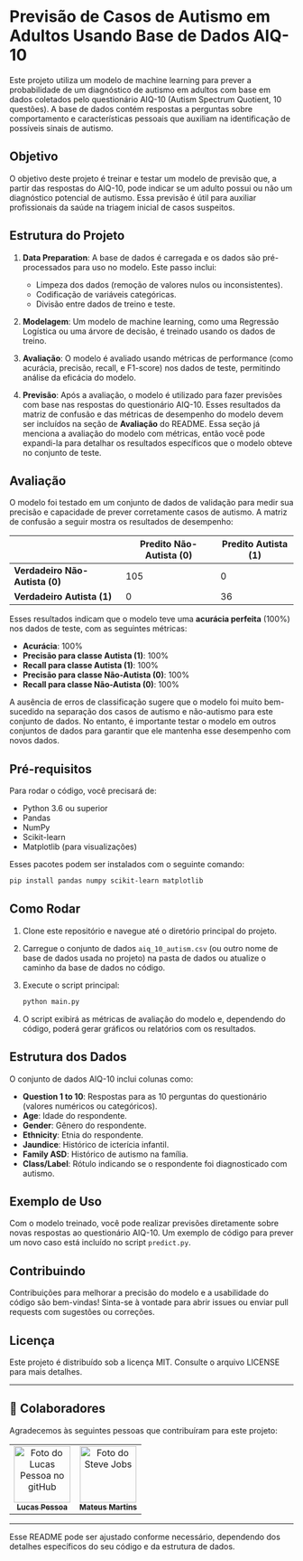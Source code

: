 

# Previsão de Casos de Autismo em Adultos Usando Base de Dados AIQ-10

Este projeto utiliza um modelo de machine learning para prever a probabilidade de um diagnóstico de autismo em adultos com base em dados coletados pelo questionário AIQ-10 (Autism Spectrum Quotient, 10 questões). A base de dados contém respostas a perguntas sobre comportamento e características pessoais que auxiliam na identificação de possíveis sinais de autismo.

## Objetivo

O objetivo deste projeto é treinar e testar um modelo de previsão que, a partir das respostas do AIQ-10, pode indicar se um adulto possui ou não um diagnóstico potencial de autismo. Essa previsão é útil para auxiliar profissionais da saúde na triagem inicial de casos suspeitos.

## Estrutura do Projeto

1. **Data Preparation**: A base de dados é carregada e os dados são pré-processados para uso no modelo. Este passo inclui:
   - Limpeza dos dados (remoção de valores nulos ou inconsistentes).
   - Codificação de variáveis categóricas.
   - Divisão entre dados de treino e teste.

2. **Modelagem**: Um modelo de machine learning, como uma Regressão Logística ou uma árvore de decisão, é treinado usando os dados de treino.

3. **Avaliação**: O modelo é avaliado usando métricas de performance (como acurácia, precisão, recall, e F1-score) nos dados de teste, permitindo análise da eficácia do modelo.

4. **Previsão**: Após a avaliação, o modelo é utilizado para fazer previsões com base nas respostas do questionário AIQ-10.
Esses resultados da matriz de confusão e das métricas de desempenho do modelo devem ser incluídos na seção de **Avaliação** do README. Essa seção já menciona a avaliação do modelo com métricas, então você pode expandi-la para detalhar os resultados específicos que o modelo obteve no conjunto de teste. 


## Avaliação

O modelo foi testado em um conjunto de dados de validação para medir sua precisão e capacidade de prever corretamente casos de autismo. A matriz de confusão a seguir mostra os resultados de desempenho:

|                | Predito Não-Autista (0) | Predito Autista (1) |
|----------------|-------------------------|----------------------|
| **Verdadeiro Não-Autista (0)** | 105                     | 0                    |
| **Verdadeiro Autista (1)**     | 0                       | 36                   |

Esses resultados indicam que o modelo teve uma **acurácia perfeita** (100%) nos dados de teste, com as seguintes métricas:

- **Acurácia**: 100%
- **Precisão para classe Autista (1)**: 100%
- **Recall para classe Autista (1)**: 100%
- **Precisão para classe Não-Autista (0)**: 100%
- **Recall para classe Não-Autista (0)**: 100%

A ausência de erros de classificação sugere que o modelo foi muito bem-sucedido na separação dos casos de autismo e não-autismo para este conjunto de dados. No entanto, é importante testar o modelo em outros conjuntos de dados para garantir que ele mantenha esse desempenho com novos dados.

## Pré-requisitos

Para rodar o código, você precisará de:

- Python 3.6 ou superior
- Pandas
- NumPy
- Scikit-learn
- Matplotlib (para visualizações)

Esses pacotes podem ser instalados com o seguinte comando:

```bash
pip install pandas numpy scikit-learn matplotlib
```

## Como Rodar

1. Clone este repositório e navegue até o diretório principal do projeto.

2. Carregue o conjunto de dados `aiq_10_autism.csv` (ou outro nome de base de dados usada no projeto) na pasta de dados ou atualize o caminho da base de dados no código.

3. Execute o script principal:

   ```bash
   python main.py
   ```

4. O script exibirá as métricas de avaliação do modelo e, dependendo do código, poderá gerar gráficos ou relatórios com os resultados.

## Estrutura dos Dados

O conjunto de dados AIQ-10 inclui colunas como:

- **Question 1 to 10**: Respostas para as 10 perguntas do questionário (valores numéricos ou categóricos).
- **Age**: Idade do respondente.
- **Gender**: Gênero do respondente.
- **Ethnicity**: Etnia do respondente.
- **Jaundice**: Histórico de icterícia infantil.
- **Family ASD**: Histórico de autismo na família.
- **Class/Label**: Rótulo indicando se o respondente foi diagnosticado com autismo.

## Exemplo de Uso

Com o modelo treinado, você pode realizar previsões diretamente sobre novas respostas ao questionário AIQ-10. Um exemplo de código para prever um novo caso está incluído no script `predict.py`.

## Contribuindo

Contribuições para melhorar a precisão do modelo e a usabilidade do código são bem-vindas! Sinta-se à vontade para abrir issues ou enviar pull requests com sugestões ou correções.

## Licença

Este projeto é distribuído sob a licença MIT. Consulte o arquivo LICENSE para mais detalhes.

---
## 🤝 Colaboradores

Agradecemos às seguintes pessoas que contribuíram para este projeto:

<table>
  <tr>
    <td align="center">
      <a href="https://github.com/lucaspvc">
        <img width=100 src="https://avatars.githubusercontent.com/u/117240748?v=4" width="100px;" alt="Foto do Lucas Pessoa no gitHub"/><br>
        <sub>
          <b>Lucas Pessoa</b>
        </sub>
      </a>
    </td>
    <td align="center">
          <a href="https://github.com/mateus0205">
            <img width=100 src="https://avatars.githubusercontent.com/u/89797706?v=4" width="100px;" alt="Foto do Steve Jobs"/><br>
            <sub>
              <b>Mateus Martins </b>
            </sub>
          </a>
     </td>
  </tr>
</table>

---

Esse README pode ser ajustado conforme necessário, dependendo dos detalhes específicos do seu código e da estrutura de dados.
